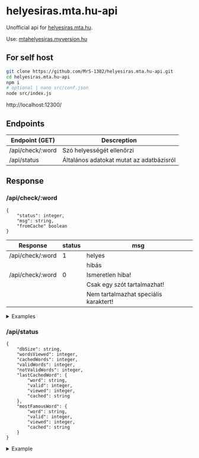 # helyesiras.mta.hu-api
Unofficial api for [helyesiras.mta.hu](https://helyesiras.mta.hu/helyesiras/default/suggest).

Use: [mtahelyesiras.myversion.hu](https://mtahelyesiras.myversion.hu)

## For self host

```bash
git clone https://github.com/MrS-1302/helyesiras.mta.hu-api.git
cd helyesiras.mta.hu-api
npm i
# optional | nano src/conf.json
node src/index.js
```

http://localhost:12300/

## Endpoints

| Endpoint (GET) | Descreption |
| --- | --- |
| /api/check/:word | Szó helyességét ellenőrzi |
| /api/status | Általános adatokat mutat az adatbázisról |

## Response

### /api/check/:word

```
{
    "status": integer,
    "msg": string,
    "fromCache" boolean
}
```

| Response | status | msg |
| --- | --- | --- |
| /api/check/:word | 1 | helyes |
|  |  | hibás |
| /api/check/:word | 0 | Ismeretlen hiba! |
|  |  | Csak egy szót tartalmazhat! |
|  |  | Nem tartalmazhat speciális karaktert! |

<details>
    <summary>Examples</summary>

+ **/api/check/Enikő**

```json
{
    "status": 1,
    "msg": "helyes",
    "fromCache": false
}
```
+ **/api/check/enikő**
    
```json
{
    "status": 1,
    "msg": "hibás",
    "fromCache": true
}
```
+ **/api/check/alma_hello**
    
```json
{
    "status": 0,
    "msg": "Nem tartalmazhat speciális karaktert!",
    "fromCache": false
}
```
</details>

### /api/status

```
{
    "dbSize": string,
    "wordsViewed": integer,
    "cachedWords": integer,
    "validWords": integer,
    "notValidWords": integer,
    "lastCachedWord": {
        "word": string,
        "valid": integer,
        "viewed": integer,
        "cached": string
    },
    "mostFamousWord": {
        "word": string,
        "valid": integer,
        "viewed": integer,
        "cached": string
    }
}
```

<details>
    <summary>Example</summary>
    
```json
{
    "dbSize": "0.01 MB",
    "wordsViewed": 9,
    "cachedWords": 4,
    "validWords": 4,
    "notValidWords": 0,
    "lastCachedWord": {
        "word": "körte",
        "valid": 1,
        "viewed": 1,
        "cached": "2024-08-16 10:44:50"
    },
    "mostFamousWord": {
        "word": "alma",
        "valid": 1,
        "viewed": 5,
        "cached": "2024-08-16 10:17:17"
    }
}
```
</details>

